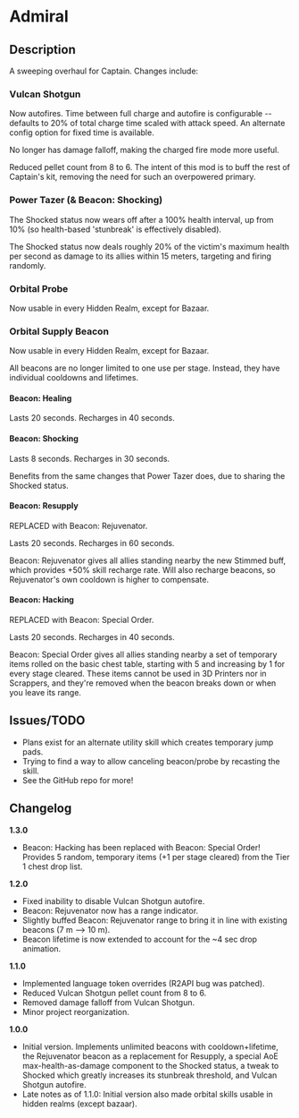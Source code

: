# Admiral

## Description

A sweeping overhaul for Captain. Changes include:

### Vulcan Shotgun

Now autofires. Time between full charge and autofire is configurable -- defaults to 20% of total charge time scaled with attack speed. An alternate config option for fixed time is available.

No longer has damage falloff, making the charged fire mode more useful.

Reduced pellet count from 8 to 6. The intent of this mod is to buff the rest of Captain's kit, removing the need for such an overpowered primary.

### Power Tazer (& Beacon: Shocking)

The Shocked status now wears off after a 100% health interval, up from 10% (so health-based 'stunbreak' is effectively disabled).

The Shocked status now deals roughly 20% of the victim's maximum health per second as damage to its allies within 15 meters, targeting and firing randomly.

### Orbital Probe

Now usable in every Hidden Realm, except for Bazaar.

### Orbital Supply Beacon

Now usable in every Hidden Realm, except for Bazaar.

All beacons are no longer limited to one use per stage. Instead, they have individual cooldowns and lifetimes.

#### Beacon: Healing

Lasts 20 seconds. Recharges in 40 seconds.

#### Beacon: Shocking

Lasts 8 seconds. Recharges in 30 seconds.

Benefits from the same changes that Power Tazer does, due to sharing the Shocked status.

#### Beacon: Resupply

REPLACED with Beacon: Rejuvenator.

Lasts 20 seconds. Recharges in 60 seconds.

Beacon: Rejuvenator gives all allies standing nearby the new Stimmed buff, which provides +50% skill recharge rate. Will also recharge beacons, so Rejuvenator's own cooldown is higher to compensate.

#### Beacon: Hacking

REPLACED with Beacon: Special Order.

Lasts 20 seconds. Recharges in 40 seconds.

Beacon: Special Order gives all allies standing nearby a set of temporary items rolled on the basic chest table, starting with 5 and increasing by 1 for every stage cleared. These items cannot be used in 3D Printers nor in Scrappers, and they're removed when the beacon breaks down or when you leave its range.

## Issues/TODO

- Plans exist for an alternate utility skill which creates temporary jump pads.
- Trying to find a way to allow canceling beacon/probe by recasting the skill.
- See the GitHub repo for more!

## Changelog

**1.3.0**

- Beacon: Hacking has been replaced with Beacon: Special Order! Provides 5 random, temporary items (+1 per stage cleared) from the Tier 1 chest drop list.

**1.2.0**

- Fixed inability to disable Vulcan Shotgun autofire.
- Beacon: Rejuvenator now has a range indicator.
- Slightly buffed Beacon: Rejuvenator range to bring it in line with existing beacons (7 m --> 10 m).
- Beacon lifetime is now extended to account for the ~4 sec drop animation.

**1.1.0**

- Implemented language token overrides (R2API bug was patched).
- Reduced Vulcan Shotgun pellet count from 8 to 6.
- Removed damage falloff from Vulcan Shotgun.
- Minor project reorganization.

**1.0.0**

- Initial version. Implements unlimited beacons with cooldown+lifetime, the Rejuvenator beacon as a replacement for Resupply, a special AoE max-health-as-damage component to the Shocked status, a tweak to Shocked which greatly increases its stunbreak threshold, and Vulcan Shotgun autofire.
- Late notes as of 1.1.0: Initial version also made orbital skills usable in hidden realms (except bazaar).